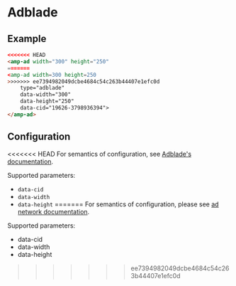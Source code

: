 <!---
Copyright 2015 The AMP HTML Authors. All Rights Reserved.

Licensed under the Apache License, Version 2.0 (the "License");
you may not use this file except in compliance with the License.
You may obtain a copy of the License at

      http://www.apache.org/licenses/LICENSE-2.0

Unless required by applicable law or agreed to in writing, software
distributed under the License is distributed on an "AS-IS" BASIS,
WITHOUT WARRANTIES OR CONDITIONS OF ANY KIND, either express or implied.
See the License for the specific language governing permissions and
limitations under the License.
-->

# Adblade

## Example

```html
<<<<<<< HEAD
<amp-ad width="300" height="250"
=======
<amp-ad width=300 height=250
>>>>>>> ee7394982049dcbe4684c54c263b44407e1efc0d
    type="adblade"
    data-width="300"
    data-height="250"
    data-cid="19626-3798936394">
</amp-ad>
```

## Configuration

<<<<<<< HEAD
For semantics of configuration, see [Adblade's documentation](https://www.adblade.com/doc/publisher-solutions).

Supported parameters:

- `data-cid`
- `data-width`
- `data-height`
=======
For semantics of configuration, please see [ad network documentation](https://www.adblade.com/doc/publisher-solutions).

Supported parameters:

- data-cid
- data-width
- data-height
>>>>>>> ee7394982049dcbe4684c54c263b44407e1efc0d
